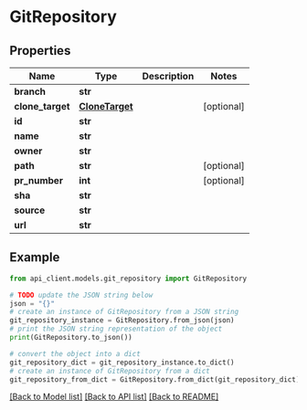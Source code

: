 # GitRepository


## Properties

Name | Type | Description | Notes
------------ | ------------- | ------------- | -------------
**branch** | **str** |  | 
**clone_target** | [**CloneTarget**](CloneTarget.md) |  | [optional] 
**id** | **str** |  | 
**name** | **str** |  | 
**owner** | **str** |  | 
**path** | **str** |  | [optional] 
**pr_number** | **int** |  | [optional] 
**sha** | **str** |  | 
**source** | **str** |  | 
**url** | **str** |  | 

## Example

```python
from api_client.models.git_repository import GitRepository

# TODO update the JSON string below
json = "{}"
# create an instance of GitRepository from a JSON string
git_repository_instance = GitRepository.from_json(json)
# print the JSON string representation of the object
print(GitRepository.to_json())

# convert the object into a dict
git_repository_dict = git_repository_instance.to_dict()
# create an instance of GitRepository from a dict
git_repository_from_dict = GitRepository.from_dict(git_repository_dict)
```
[[Back to Model list]](../README.md#documentation-for-models) [[Back to API list]](../README.md#documentation-for-api-endpoints) [[Back to README]](../README.md)


